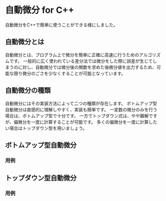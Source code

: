 # 自動微分 for C++
自動微分をC++で簡単に使うことができる様にしました。
## 自動微分とは
自動微分とは、プログラム上で微分を簡単に正確に高速に行うためのアルゴリズムです。
一般的に広く使われている差分法では微分をした際に誤差が生じてしまうのに対し、自動微分では微分後の関数を求めた後微分値を出力するため、可能な限り微分のごさを少なくすることが可能となっています。
## 自動微分の種類
自動微分にはその実装方法によって二つの種類が存在します。
ボトムアップ型自動微分は直感的に理解しやすく、実装も簡単です。
一変数の微分のみを行う場合は、ボトムアップ型で十分です。
一方でトップダウン式は、やや難解ですが、偏微分を一度に計算することが可能です。
多くの偏微分を一度に計算したい場合はトップダウン型を用いましょう。
## ボトムアップ型自動微分
### 用例
## トップダウン型自動微分
### 用例
